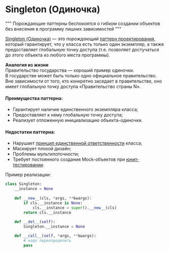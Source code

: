 # Singleton (Одиночка)

""" Порождающие паттерны беспокоятся о гибком создании объектов без внесения 
в программу лишних зависимостей """

[Singleton (Одиночка)](https://refactoring.guru/ru/design-patterns/singleton) — 
это *порождающий* [паттерн проектирования](Паттерн.md), который гарантирует, что у класса 
есть только один экземпляр, а также предоставляет глобальную точку доступа (т.е. позволяет достучаться до этого объекта 
из любого места программы).

**Аналогия из жизни** <br>
Правительство государства — хороший пример одиночки. <br>
В государстве может быть только одно официальное правительство. 
Вне зависимости от того, кто конкретно заседает в правительстве,
оно имеет глобальную точку доступа «Правительство страны N».

#### Преимущества паттерна:
- Гарантирует наличие единственного экземпляра класса;
- Предоставляет к нему глобальную точку доступа;
- Реализует отложенную инициализацию объекта-одиночки.

#### Недостатки паттерна:
- Нарушает [принцип единственной ответственности](SOLID.md) класса;
- Маскирует плохой дизайн;
- Проблемы мультипоточности;
- Требует постоянного создания Mock-объектов при [юнит-тестировании](Django-Test.md).

Пример реализации:
```python
class Singleton:
    __instance = None
    
    def __new__(cls, *args, **kwargs):
        if cls.__instance is None:
            cls.__instance = super().__new__(cls)
        return cls.__instance
    
    def __del__(self):
        Singleton.__instance = None

    def __call__(self, *args, **kwargs):
        # надо переопределить
        pass
```